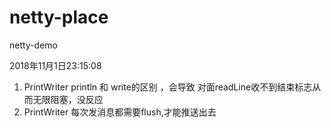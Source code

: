 # netty-place
netty-demo



2018年11月1日23:15:08
1. PrintWriter println 和 write的区别 ，会导致 对面readLine收不到结束标志从而无限阻塞，没反应
2. PrintWriter 每次发消息都需要flush,才能推送出去
